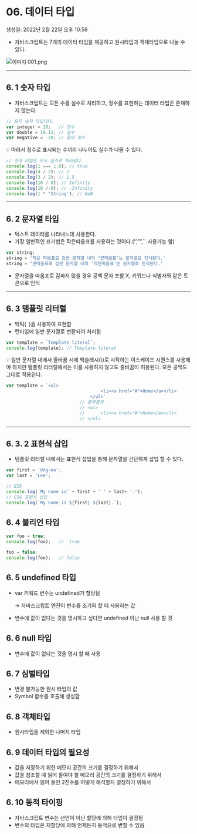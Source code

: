 # 06. 데이터 타입

생성일: 2022년 2월 22일 오후 10:58

- 자바스크립트는 7개의 데이터 타입을 제공하고 원시타입과 객체타입으로 나눌 수 있다.

![이미지 001.png](06%20%E1%84%83%E1%85%A6%E1%84%8B%E1%85%B5%E1%84%90%E1%85%A5%20%20b62b8/%EC%9D%B4%EB%AF%B8%EC%A7%80_001.png)

---

## 6. 1 숫자 타입

- 자바스크립트는 모든 수를 실수로 처리하고, 정수를 표현하는 데이터 타입은 존재하지 않는다.

```jsx
// 모두 숫자 타입이다.
var integer = 10;   // 정수
var double = 10.12; // 실수 
var negative = -20; // 음의 정수
```

<aside>
💡 따라서 정수로 표시되는 수끼리 나누어도 실수가 나올 수 있다.

</aside>

```jsx
// 숫자 타입은 모두 실수로 처리된다.
console.log(1 === 1.0); // true
console.log(4 / 2); // 2
console.log(3 / 2); // 1.5
console.log(10 / 0); // Infinity
console.log(10 /-0); // -Infinity
console.log(1 * 'String'); // NaN
```

---

## 6. 2 문자열 타입

- 텍스트 데이터를 나타내느데 사용한다.
- 가장 일반적인 표기법은 작은따옴표를 사용하는 것이다.(’’,””,`` 사용가능 함)

```jsx
var string;
string = '작은 따옴표로 감싼 문자열 내의 "큰따옴표"는 문자열로 인식된다.'
string = "큰따옴표로 감싼 문자열 내의 '작은따옴표'는 문자열로 인식된다."
```

- 문자열을 따옴표로 감싸지 않을 경우 공백 문자 포함 X, 키워드나 식별자와 같은 토큰으로 인식

 

---

## 6. 3 템플릿 리터럴

- 백틱(` `)을 사용하여 표현함
- 런타임에 일반 문자열로 변환되어 처리됨

```jsx
var template = `Template literal`;
console.log(template); // Template literal
```

<aside>
💡 일반 문자열 내에서 줄바꿈 시에 백슬래시(\)로 시작하는 이스케이프 시퀀스를 사용해야 하지만 템플릿 리터럴에서는 이를 사용하지 않고도 줄바꿈이 허용된다. 모든 공백도 그대로 적용된다.

</aside>

```jsx
var template = `<ul>
									<li><a href="#">Home</a></li>
								</ul>`
							// 출력결과
							// <ul>
							//		<li><a href="#">Home</a></li>
							// </ul>
```

---

## 6. 3. 2 표현식 삽입

- 템플릿 리터럴 내에서는 표현식 삽입을 통해 문자열을 간단하게 삽입 할 수 있다.

```jsx
var first = 'Ung-mo';
var last = 'Lee';

// ES5
console.log('My name is' + first + ' ' + last+ '.');
// ES6 표현식 삽입
console.log(`My name is ${first} ${last}.`);  
```

## 6. 4 불리언 타입

```jsx
var foo = true;
console.log(foo);   //  true

foo = false;
console.log(foo);   // false
```

## 6. 5 undefined 타입

- var 키워드 변수는 undefined가 할당됨

  → 자바스크립트 엔진이 변수를 초기화 할 때 사용하는 값

- 변수에 값이 없다는 것을 명시하고 싶다면 undefined 아닌 null 사용 할 것

## 6. 6 null 타입

- 변수에 값이 없다는 것을 명시 할 때 사용

## 6. 7 심벌타입

- 변경 불가능한 원시 타입의 값
- Symbol 함수를 호출해 생성함

## 6. 8 객체타입

- 원시타입을 제외한 나머지 타입

## 6. 9 데이터 타입의 필요성

- 값을 저장하기 위한 메모리 공간의 크기를 결정하기 위해서
- 값을 참조할 때 읽어 들여야 할 메모리 공간의 크기를 결정하기 위해서
- 메모리에서 읽어 들인 2진수를 어떻게 해석할지 결정하기 위해서

## 6. 10 동적 타이핑

- 자바스크립트 변수는 선언이 아닌 할당에 의해 타입이 결정됨
- 변수의 타입은 재할당에 의해 언제든지 동적으로 변할 수 있음